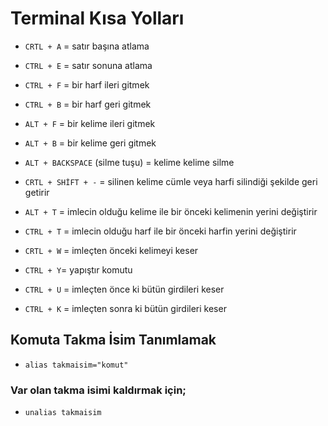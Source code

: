 # Terminal Kısa Yolları

* `CRTL + A` = satır başına atlama
* `CTRL + E` = satır sonuna atlama

* `CTRL + F` = bir harf ileri gitmek
* `CTRL + B` = bir harf geri gitmek

* `ALT + F` = bir kelime ileri gitmek
* `ALT + B` = bir kelime geri gitmek

* `ALT + BACKSPACE` (silme tuşu) = kelime kelime silme
* `CRTL + SHİFT + -` = silinen kelime cümle veya harfi silindiği şekilde geri getirir

* `ALT + T` = imlecin olduğu kelime ile bir önceki kelimenin yerini değiştirir
* `CTRL + T` = imlecin olduğu harf ile bir önceki harfin yerini değiştirir

* `CRTL + W` = imleçten önceki kelimeyi keser
* `CTRL + Y`= yapıştır komutu
* `CTRL + U` = imleçten önce ki bütün girdileri keser
* `CTRL + K` = imleçten sonra ki bütün girdileri keser

## Komuta Takma İsim Tanımlamak
* `alias takmaisim="komut"`

### Var olan takma isimi kaldırmak için;

* `unalias takmaisim` 
